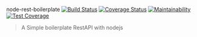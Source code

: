 node-rest-boilerplate
[![Build Status](https://travis-ci.com/mimron/node-rest-api-boilerplate.svg?branch=master)](https://travis-ci.com/mimron/node-rest-api-boilerplate) [![Coverage Status](https://coveralls.io/repos/github/mimron/node-rest-api-boilerplate/badge.svg?branch=master)](https://coveralls.io/github/mimron/node-rest-api-boilerplate?branch=master) [![Maintainability](https://api.codeclimate.com/v1/badges/fcc545114c10f9b97101/maintainability)](https://codeclimate.com/github/mimron/node-rest-api-boilerplate/maintainability)[![Test Coverage](https://api.codeclimate.com/v1/badges/fcc545114c10f9b97101/test_coverage)](https://codeclimate.com/github/mimron/node-rest-api-boilerplate/test_coverage)
> A Simple boilerplate RestAPI with nodejs